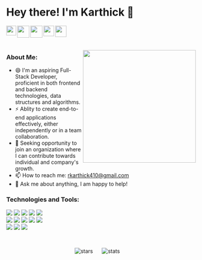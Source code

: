 <h1>Hey there! I'm Karthick 👋</h1>
<!-- <hr> -->
<p>
  <a href="https://karthick-portfolio.netlify.app/">
    <img align="left" src="https://image.flaticon.com/icons/svg/265/265674.svg" width="26px" />
  </a>
   <a href="https://twitter.com/Karthic62464392">
    <img align="left" src="https://image.flaticon.com/icons/svg/733/733579.svg" width="32px"  />
  </a>
  <a href="mailto:rkarthick410@gmail.com">
    <img align="left" src="https://image.flaticon.com/icons/svg/732/732200.svg" width="32px"  />
  </a>
  <a href="https://www.linkedin.com/in/karthick-r-a3bab3163/">
    <img align="left" src="https://image.flaticon.com/icons/svg/174/174857.svg" width="28px" />
  </a>
  <a href="https://www.hackerrank.com/rkarthick410">
    <img align="left" src="https://brandfolder.com/hackerrank/logo/hackerrank-primary-logo.png" width="30px"  />
  </a>
</p>

<br><br><br>

<img align="right" src="https://media.giphy.com/media/M9gbBd9nbDrOTu1Mqx/giphy.gif" width="300px" >
<h3>About Me:</h1>
<ul>
  <li>😄 I'm an aspiring Full-Stack Developer, proficient in both frontend and backend technologies, data structures and algorithms.</li>
  <li>⚡ Ablity to create end-to-end applications effectively, either independently or in a team collaboration.</li>
  <li>🔭 Seeking opportunity to join an organization where I can contribute towards individual and company's growth.</li>
  <li>📫 How to reach me: <a href="mailto:rkarthick410@gmail.com">rkarthick410@gmail.com</a></li>
  <li>💬 Ask me about anything, I am happy to help!</li>
</ul>

<h3> Technologies and Tools: </h3>

<p>
  <img src="https://img.shields.io/badge/html5%20-%23E34F26.svg?&style=for-the-badge&logo=html5&logoColor=white"/>
  <img src="https://img.shields.io/badge/css3%20-%231572B6.svg?&style=for-the-badge&logo=css3&logoColor=white"/>
  <img src="https://img.shields.io/badge/javascript%20-%23323330.svg?&style=for-the-badge&logo=javascript&logoColor=%23F7DF1E"/>
  <img src="https://img.shields.io/badge/bootstrap%20-%23563D7C.svg?&style=for-the-badge&logo=bootstrap&logoColor=white"/>
  <img src="https://img.shields.io/badge/react%20-%2320232a.svg?&style=for-the-badge&logo=react&logoColor=%2361DAFB"/>
  <br>
  <img src="https://img.shields.io/badge/redux%20-%23593d88.svg?&style=for-the-badge&logo=redux&logoColor=white"/>
  <img src="https://img.shields.io/badge/material%20ui%20-%230081CB.svg?&style=for-the-badge&logo=material-ui&logoColor=white"/>
  <img src="https://img.shields.io/badge/python%20-%2314354C.svg?&style=for-the-badge&logo=python&logoColor=white"/>
  <img src="https://img.shields.io/badge/flask%20-%23000.svg?&style=for-the-badge&logo=flask&logoColor=white"/>
  <img src="https://img.shields.io/badge/mysql-%2300f.svg?&style=for-the-badge&logo=mysql&logoColor=white"/>
  <br>
  <img src="https://camo.githubusercontent.com/0d4cf8449b112be3a6880161c2c766db23f72b19/68747470733a2f2f696d672e736869656c64732e696f2f62616467652f4e6f64652e6a732532302d253333393933332e7376673f267374796c653d666f722d7468652d6261646765266c6f676f3d6e6f64652e4a73266c6f676f436f6c6f723d7768697465" />
  <img src="https://img.shields.io/badge/GIT%20-%23cb3a37.svg?&style=for-the-badge&logo=git&logoColor=white"/>
  <img src="https://img.shields.io/badge/AWS%20-%23FF9900.svg?&style=for-the-badge&logo=amazon-aws&logoColor=white"/>
</p>

<br>
<p align="center">
<img src="https://github-readme-stats.vercel.app/api/top-langs/?username=karthickr698&theme=monokai&hide_langs_below=1&layout=compact" alt="stars" />
<img src="https://github-readme-stats.vercel.app/api?username=karthickr698&count_private=true&show_icons=true&theme=monokai&hide=contribs" alt="stats" style="margin:0 20px;height:" />
</p>
